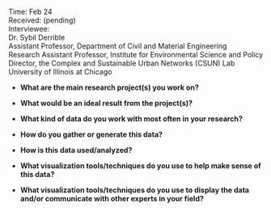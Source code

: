 Time: Feb 24  
Received: (pending)  
Interviewee:  
Dr. Sybil Derrible  
Assistant Professor, Department of Civil and Material Engineering  
Research Assistant Professor, Institute for Environmental Science and Policy  
Director, the Complex and Sustainable Urban Networks (CSUN) Lab  
University of Illinois at Chicago

* **What are the main research project(s) you work on?**

* **What would be an ideal result from the project(s)?**

* **What kind of data do you work with most often in your research?**

* **How do you gather or generate this data?**

* **How is this data used/analyzed?**

* **What visualization tools/techniques do you use to help make sense of this data?**

* **What visualization tools/techniques do you use to display the data and/or communicate with other experts in your field?**
